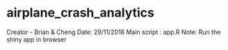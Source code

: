 # airplane_crash_analytics

Creator - Brian & Cheng
Date: 29/11/2018
Main script : app.R
Note: Run the shiny app in browser



